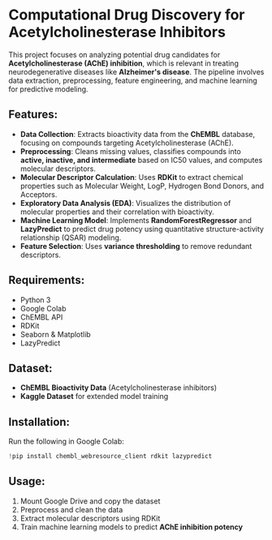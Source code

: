 # Computational Drug Discovery for **Acetylcholinesterase Inhibitors**  

This project focuses on analyzing potential drug candidates for **Acetylcholinesterase (AChE) inhibition**, which is relevant in treating neurodegenerative diseases like **Alzheimer's disease**. The pipeline involves data extraction, preprocessing, feature engineering, and machine learning for predictive modeling.  

## Features:
- **Data Collection**: Extracts bioactivity data from the **ChEMBL** database, focusing on compounds targeting Acetylcholinesterase (AChE).  
- **Preprocessing**: Cleans missing values, classifies compounds into **active, inactive, and intermediate** based on IC50 values, and computes molecular descriptors.  
- **Molecular Descriptor Calculation**: Uses **RDKit** to extract chemical properties such as Molecular Weight, LogP, Hydrogen Bond Donors, and Acceptors.  
- **Exploratory Data Analysis (EDA)**: Visualizes the distribution of molecular properties and their correlation with bioactivity.  
- **Machine Learning Model**: Implements **RandomForestRegressor** and **LazyPredict** to predict drug potency using quantitative structure-activity relationship (QSAR) modeling.  
- **Feature Selection**: Uses **variance thresholding** to remove redundant descriptors.  

## Requirements:
- Python 3  
- Google Colab  
- ChEMBL API  
- RDKit  
- Seaborn & Matplotlib  
- LazyPredict  

## Dataset:
- **ChEMBL Bioactivity Data** (Acetylcholinesterase inhibitors)  
- **Kaggle Dataset** for extended model training  

## Installation:
Run the following in Google Colab:  
```python
!pip install chembl_webresource_client rdkit lazypredict
```

## Usage:
1. Mount Google Drive and copy the dataset  
2. Preprocess and clean the data  
3. Extract molecular descriptors using RDKit  
4. Train machine learning models to predict **AChE inhibition potency**  

